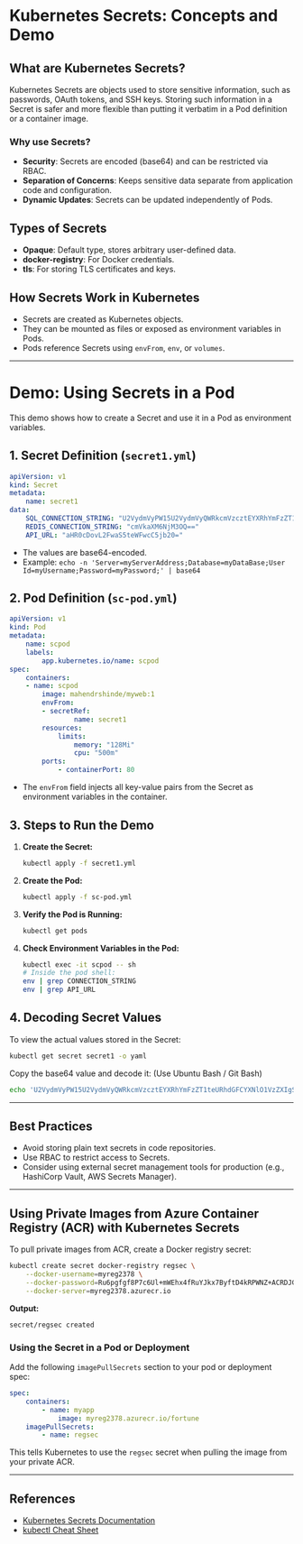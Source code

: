 # Kubernetes Secrets: Concepts and Demo

## What are Kubernetes Secrets?
Kubernetes Secrets are objects used to store sensitive information, such as passwords, OAuth tokens, and SSH keys. Storing such information in a Secret is safer and more flexible than putting it verbatim in a Pod definition or a container image.

### Why use Secrets?
- **Security**: Secrets are encoded (base64) and can be restricted via RBAC.
- **Separation of Concerns**: Keeps sensitive data separate from application code and configuration.
- **Dynamic Updates**: Secrets can be updated independently of Pods.

## Types of Secrets
- **Opaque**: Default type, stores arbitrary user-defined data.
- **docker-registry**: For Docker credentials.
- **tls**: For storing TLS certificates and keys.

## How Secrets Work in Kubernetes
- Secrets are created as Kubernetes objects.
- They can be mounted as files or exposed as environment variables in Pods.
- Pods reference Secrets using `envFrom`, `env`, or `volumes`.

---

# Demo: Using Secrets in a Pod

This demo shows how to create a Secret and use it in a Pod as environment variables.

## 1. Secret Definition (`secret1.yml`)
```yaml
apiVersion: v1
kind: Secret
metadata:
	name: secret1
data:
	SQL_CONNECTION_STRING: "U2VydmVyPW15U2VydmVyQWRkcmVzcztEYXRhYmFzZT1teURhdGFCYXNlO1VzZXIgSWQ9bXlVc2VybmFtZTtQYXNzd29yZD1teVBhc3N3b3JkOwo="
	REDIS_CONNECTION_STRING: "cmVkaXM6NjM3OQ=="
	API_URL: "aHR0cDovL2FwaS5teWFwcC5jb20="
```
- The values are base64-encoded.
- Example: `echo -n 'Server=myServerAddress;Database=myDataBase;User Id=myUsername;Password=myPassword;' | base64`

## 2. Pod Definition (`sc-pod.yml`)
```yaml
apiVersion: v1
kind: Pod
metadata:
	name: scpod
	labels:
		app.kubernetes.io/name: scpod
spec:
	containers:
	- name: scpod
		image: mahendrshinde/myweb:1
		envFrom:
		- secretRef:
				name: secret1
		resources:
			limits:
				memory: "128Mi"
				cpu: "500m"
		ports:
			- containerPort: 80
```
- The `envFrom` field injects all key-value pairs from the Secret as environment variables in the container.

## 3. Steps to Run the Demo

1. **Create the Secret:**
	 ```sh
	 kubectl apply -f secret1.yml
	 ```
2. **Create the Pod:**
	 ```sh
	 kubectl apply -f sc-pod.yml
	 ```
3. **Verify the Pod is Running:**
	 ```sh
	 kubectl get pods
	 ```
4. **Check Environment Variables in the Pod:**
	 ```sh
	 kubectl exec -it scpod -- sh
	 # Inside the pod shell:
	 env | grep CONNECTION_STRING
	 env | grep API_URL
	 ```

## 4. Decoding Secret Values
To view the actual values stored in the Secret:
```sh
kubectl get secret secret1 -o yaml
```
Copy the base64 value and decode it: (Use Ubuntu Bash / Git Bash)
```sh
echo 'U2VydmVyPW15U2VydmVyQWRkcmVzcztEYXRhYmFzZT1teURhdGFCYXNlO1VzZXIgSWQ9bXlVc2VybmFtZTtQYXNzd29yZD1teVBhc3N3b3JkOwo=' | base64 -d
```

---

## Best Practices
- Avoid storing plain text secrets in code repositories.
- Use RBAC to restrict access to Secrets.
- Consider using external secret management tools for production (e.g., HashiCorp Vault, AWS Secrets Manager).

---

## Using Private Images from Azure Container Registry (ACR) with Kubernetes Secrets

To pull private images from ACR, create a Docker registry secret:

```sh
kubectl create secret docker-registry regsec \
	--docker-username=myreg2378 \
	--docker-password=Ru6pgfgf8P7c6Ul+mWEhx4fRuYJkx7ByftD4kRPWNZ+ACRDJG6Zt \
	--docker-server=myreg2378.azurecr.io
```

**Output:**
```
secret/regsec created
```

### Using the Secret in a Pod or Deployment

Add the following `imagePullSecrets` section to your pod or deployment spec:

```yaml
spec:
	containers:
		- name: myapp
			image: myreg2378.azurecr.io/fortune
	imagePullSecrets:
		- name: regsec
```

This tells Kubernetes to use the `regsec` secret when pulling the image from your private ACR.

---

## References
- [Kubernetes Secrets Documentation](https://kubernetes.io/docs/concepts/configuration/secret/)
- [kubectl Cheat Sheet](https://kubernetes.io/docs/reference/kubectl/cheatsheet/)
